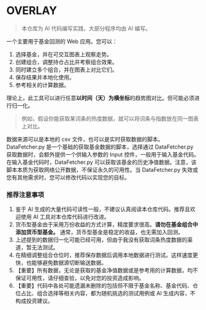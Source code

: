 # OVERLAY

>本仓库为 AI 代码编写实践，大部分程序均由 AI 编写。

一个主要用于基金回测的 Web 应用。您可以：

1. 选择基金，并在可交互图表上观察走势。
2. 创建组合，调整持仓占比并考察组合效果。
3. 同时建立多个组合，并在图表上对比它们。
4. 保存结果并本地化使用。
5. 参考相关的计算数据。

理论上，此工具可以进行任意**以时间（天）为横坐标**的趋势图对比。但可能必须进行归一化。

>例如，假设你能获取某词条的热度数据，就可以将词条与指数放在同一图表上对比。

数据来源可以是本地的 csv 文件，也可以是实时获取数据的脚本。DataFetcher.py 是一个基础的获取基金数据的脚本，选择通过 DataFetcher.py 获取数据时，会额外提供一个供输入参数的 Input 控件，一般用于输入基金代码。在输入基金代码时，DataFetcher.py 可以获取该基金的历史净值数据。注意，该脚本本质为获取网络公开数据，不保证永久的可用性。当 DataFetcher.py 失效或您有其他需求时，您可以修改代码以实现您的目标。

### 推荐注意事项

1. 鉴于 AI 生成的大量代码可读性一般，不建议认真阅读本仓库代码。推荐且欢迎使用 AI 工具对本仓库代码进行改进。
2. 货币型基金由于采用万份收益的方式计算，精度要求很高。**请勿在基金组合中添加货币型基金。** 通常，货币型基金是稳定的收益，也无需加入回测。
3. 上述提到的数据归一化可能已经可用，但由于我没有获取词条热度数据的渠道，暂无法测试。
4. 在精细调整组合仓位时，推荐保存数据后调用本地数据进行测试。这样速度更快，也能够避免数据源切断输送数据。
5. 【重要】所有数据，无论是获取的基金净值数据或是参考用的计算数据，均不保证可用性，请仔细查验，以免对您的投资造成影响。
6. 【重要】代码中各处可能遗漏未删除的包括但不限于基金名称、基金代码、仓位占比、组合选择等相关内容，都为随机挑选的测试用例或 AI 生成内容，不构成投资建议。

